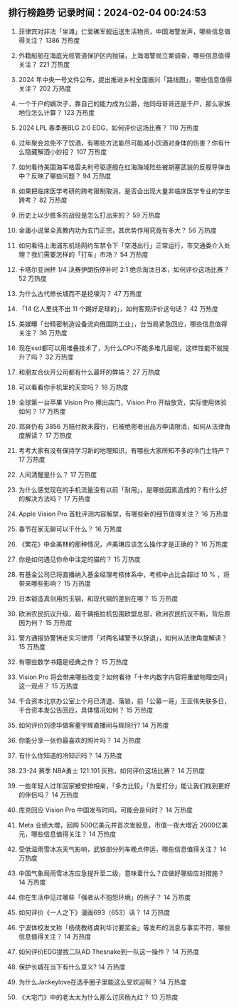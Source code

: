
## 排行榜趋势 记录时间：2024-02-04 00:24:53
  
  1. 菲律宾对非法「坐滩」仁爱礁军舰运送生活物资，中国海警发声，哪些信息值得关注？ 1386 万热度
    
  2. 外籍船舶在海底光缆管道保护区内抛锚，上海海警局立案调查，哪些信息值得关注？ 221 万热度
    
  3. 2024 年中央一号文件公布，提出推进乡村全面振兴「路线图」，哪些信息值得关注？ 202 万热度
    
  4. 一个千户的嫡次子，靠自己的能力成为公爵，他同母哥哥还是千户，那么家族地位怎么计算？ 123 万热度
    
  5. 2024 LPL 春季赛BLG 2:0 EDG，如何评价这场比赛？ 110 万热度
    
  6. 过年聚会总免不了饮酒，有哪些方法能尽可能减小饮酒对身体的伤害？你有什么隐藏解酒小妙招？ 107 万热度
    
  7. 如何看待美国海军格雷夫利号驱逐舰在红海海域险些被胡塞武装的反舰导弹击中？反映了哪些问题？ 94 万热度
    
  8. 如果把临床医学考研的跨考限制取消，是否会出现大量非临床医学专业的学生跨考？ 82 万热度
    
  9. 历史上以少胜多的战役是怎么打出来的？ 59 万热度
    
  10. 金庸小说里全真教内功为玄门正宗，其优势作用究竟有多大？ 56 万热度
    
  11. 如何看待上海浦东机场网约车禁令下「空港出行」正常运行，市交通委介入处理？我们需要怎样的「打车」市场？ 54 万热度
    
  12. 卡塔尔亚洲杯 1/4 决赛伊朗伤停补时 2:1 绝杀淘汰日本，如何评价这场比赛？ 52 万热度
    
  13. 为什么古代修长城而不是挖壕沟？ 47 万热度
    
  14. 「14 亿人里挑不出 11 个踢好足球的」，如何客观评价这句话？ 42 万热度
    
  15. 美媒曝「台精密制造设备流向俄国防工业」，台当局紧急回应，哪些信息值得关注？ 36 万热度
    
  16. 现在ssd都可以用堆叠技术了，为什么CPU不能多堆几层呢，这样性能不就提升了吗？ 32 万热度
    
  17. 和朋友合伙开公司都有什么最坏的弊端？ 27 万热度
    
  18. 可以看看你手机里的天空吗？ 18 万热度
    
  19. 全球第一台苹果 Vision Pro 捧出店门，Vision Pro 开始放货，实际使用体验如何？ 17 万热度
    
  20. 郑爽仍有 3856 万赔付款未履行，已被绝密者出品方申请限消，如何从法律角度解读？ 17 万热度
    
  21. 考考大家有没有保持学习新的地理知识，有哪些大家所知不多的冷门土特产？ 17 万热度
    
  22. 人间清醒是什么？ 17 万热度
    
  23. 为什么感觉现在的手机流量没有以前「耐用」，是哪些因素造成的？有什么好的解决方法吗？ 17 万热度
    
  24. Apple Vision Pro 首批评测内容解禁，有哪些新的细节值得关注？ 16 万热度
    
  25. 春节在家无聊可以干什么？ 16 万热度
    
  26. 《繁花》中金美林的那种情况，卢美琳应该怎么操作才是正确的？ 16 万热度
    
  27. 你是如何遇见你命中注定的猫的？ 15 万热度
    
  28. 有基金公司已将直播纳入基金经理考核体系中，考核中占比会超过 10 % ，将带来哪些影响？ 15 万热度
    
  29. 日本锻造真剑用的玉钢，和现代钢的差别在哪？ 15 万热度
    
  30. 欧洲农民抗议升级，超千辆拖拉机包围欧盟总部，欧洲农民抗议不断，背后原因为何？ 15 万热度
    
  31. 警方通报协警铐走实习律师「对两名辅警予以辞退」，如何从法律角度解读？ 15 万热度
    
  32. 有哪些数学书籍是经典之作？ 15 万热度
    
  33. Vision Pro 将会带来哪些改变？如何看待「十年内数字内容将重塑物理空间」这一观点？ 15 万热度
    
  34. 千合资本北京办公室上个月已清退、落锁，前「公募一哥」王亚伟失联多日，千合资本发公告回应，具体情况如何？ 15 万热度
    
  35. 如何评价刘德华做客董宇辉直播间与辉同行? 14 万热度
    
  36. 你能分享一张你最喜欢的照片吗？ 14 万热度
    
  37. 有什么你知道的冷知识吗？ 14 万热度
    
  38. 23-24 赛季 NBA勇士 121:101 灰熊，如何评价这场比赛？ 14 万热度
    
  39. 一些年轻人过年回家被安排相亲，「多方比较」「为爱打分」能让我们找到更好的伴侣吗？ 14 万热度
    
  40. 库克回应 Vision Pro 中国发布时间，可能会是何时？ 14 万热度
    
  41. Meta 业绩大增，回购 500亿美元并首次发股息，市值一夜大增近 2000亿美元，哪些信息值得关注？ 14 万热度
    
  42. 受低温雨雪冰冻天气影响，武铁部分列车晚点停运，哪些信息值得关注？ 14 万热度
    
  43. 中国气象局雨雪冰冻应急提升至二级，意味着什么？应做好哪些应对措施？ 14 万热度
    
  44. 你在生活中见过哪些「强者从不抱怨环境」的例子？ 14 万热度
    
  45. 如何评价《一人之下》漫画693（653）话？ 14 万热度
    
  46. 宁波体校发文称「杨倩教练虞利华讨要奖金」等发布的消息与事实不符，哪些信息值得关注？ 14 万热度
    
  47. 如何评价EDG提拔二队AD Thesnake到一队这一操作？ 14 万热度
    
  48. 保护长城在当下有什么意义? 14 万热度
    
  49. 为什么Jackeylove在选手圈子里能这么受欢迎啊？ 14 万热度
    
  50. 《大宅门》中的老太太为什么那么讨厌杨九红？ 13 万热度
    